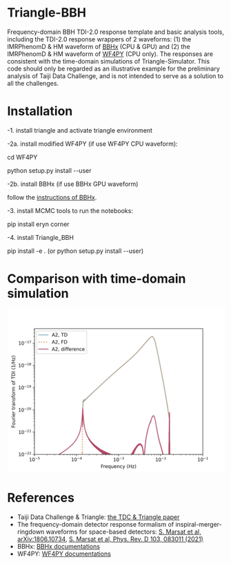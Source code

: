 # Triangle-BBH
Frequency-domain BBH TDI-2.0 response template and basic analysis tools, including the TDI-2.0 response wrappers of 2 waveforms: (1) the IMRPhenomD \& HM waveform of [BBHx](https://github.com/mikekatz04/BBHx) (CPU \& GPU) and (2) the  IMRPhenomD \& HM waveform of [WF4PY](https://github.com/CosmoStatGW/WF4Py) (CPU only). 
The responses are consistent with the time-domain simulations of Triangle-Simulator. 
This code should only be regarded as an illustrative example for the preliminary analysis of Taiji Data Challenge, and is not intended to serve as a solution to all the challenges.

# Installation 
-1. install triangle and activate triangle environment

-2a. install modified WF4PY (if use WF4PY CPU waveform): 

   cd WF4PY 

   python setup.py install --user  

-2b. install BBHx (if use BBHx GPU waveform)  
   
   follow the [instructions of BBHx](https://mikekatz04.github.io/BBHx/html/index.html).   

-3. install MCMC tools to run the notebooks: 

   pip install eryn corner  

-4. install Triangle_BBH 
   
   pip install -e . (or python setup.py install --user)

# Comparison with time-domain simulation 
![image](Figures/TD_vs_FD.jpg)

# References
- Taiji Data Challenge \& Triangle: [the TDC \& Triangle paper](TBD)
- The frequency-domain detector response formalism of inspiral-merger-ringdown waveforms for space-based detectors: [S. Marsat et al, arXiv:1806.10734](https://arxiv.org/abs/1806.10734), [S. Marsat et al, Phys. Rev. D 103, 083011 (2021)](https://doi.org/10.1103/PhysRevD.103.083011)
- BBHx: [BBHx documentations](https://mikekatz04.github.io/BBHx/html/index.html)
- WF4PY: [WF4PY documentations](https://wf4py.readthedocs.io/en/latest/index.html)
